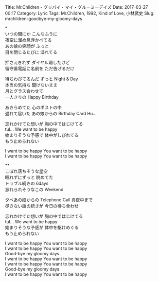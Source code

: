 Title: Mr.Children - グッバイ・マイ・グルーミーデイズ
Date: 2017-03-27 00:17
Category: Lyric
Tags: Mr.Children, 1992, Kind of Love, 小林武史
Slug: mrchildren-goodbye-my-gloomy-days

\*  
いつの間にか こんなふうに  
夜空に溜め息浮かべてる  
あの娘の笑顔が ふっと  
目を閉じるたびに 溢れてる  

押さえきれず ダイヤル廻したけど  
留守番電話に名前を ただ告げるだけ  

待ちわびてるんだ ずっと Night &amp; Day  
本当の気持ち 聞けないまま  
月とグラス合わせて  
一人きりの Happy Birthday  

あきらめてた 心のポストの中  
遅れて届いた あの娘からの Birthday Card Hu…  

忘れかけてた想いが 胸の中ではじけてる  
tul… We want to be happy  
始まりそうな予感で 体中がしびれてる  
もう止められない  

I want to be happy You want to be happy  
I want to be happy You want to be happy  

\**  
こぼれ落ちそうな星空  
眠れずにずっと 眺めてた  
トラブル続きの 6days  
忘れられそうなこの Weekend  

夕べあの娘からの Telephone Call 真夜中まで  
尽きない話の続きが 今日の待ち合わせ  

忘れかけてた想いが 胸の中ではじけてる  
tul… We want to be happy  
始まりそうな予感が 体中を駆けめぐる  
もう止められない  

I want to be happy You want to be happy  
I want to be happy You want to be happy  
Good-bye my gloomy days  
I want to be happy You want to be happy  
I want to be happy You want to be happy  
Good-bye my gloomy days  
I want to be happy You want to be happy  

